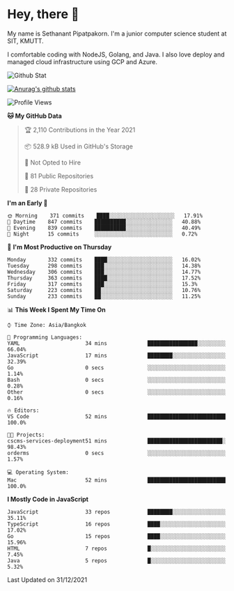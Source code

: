 # Hey, there 🙌
My name is Sethanant Pipatpakorn. I'm a junior computer science student at SIT, KMUTT.

I comfortable coding with NodeJS, Golang, and Java. I also love deploy and managed cloud infrastructure using GCP and Azure.

![Github Stat](https://github-profile-summary-cards.vercel.app/api/cards/profile-details?username=thetkpark&theme=dracula)

[![Anurag's github stats](https://github-readme-stats.vercel.app/api?username=thetkpark&count_private=true&show_icons=true&theme=tokyonight)](https://github.com/anuraghazra/github-readme-stats)

<!--START_SECTION:waka-->
![Profile Views](http://img.shields.io/badge/Profile%20Views-2-blue)

**🐱 My GitHub Data** 

> 🏆 2,110 Contributions in the Year 2021
 > 
> 📦 528.9 kB Used in GitHub's Storage 
 > 
> 🚫 Not Opted to Hire
 > 
> 📜 81 Public Repositories 
 > 
> 🔑 28 Private Repositories  
 > 
**I'm an Early 🐤** 

```text
🌞 Morning    371 commits    ████░░░░░░░░░░░░░░░░░░░░░   17.91% 
🌆 Daytime    847 commits    ██████████░░░░░░░░░░░░░░░   40.88% 
🌃 Evening    839 commits    ██████████░░░░░░░░░░░░░░░   40.49% 
🌙 Night      15 commits     ░░░░░░░░░░░░░░░░░░░░░░░░░   0.72%

```
📅 **I'm Most Productive on Thursday** 

```text
Monday       332 commits    ████░░░░░░░░░░░░░░░░░░░░░   16.02% 
Tuesday      298 commits    ███░░░░░░░░░░░░░░░░░░░░░░   14.38% 
Wednesday    306 commits    ███░░░░░░░░░░░░░░░░░░░░░░   14.77% 
Thursday     363 commits    ████░░░░░░░░░░░░░░░░░░░░░   17.52% 
Friday       317 commits    ███░░░░░░░░░░░░░░░░░░░░░░   15.3% 
Saturday     223 commits    ██░░░░░░░░░░░░░░░░░░░░░░░   10.76% 
Sunday       233 commits    ██░░░░░░░░░░░░░░░░░░░░░░░   11.25%

```


📊 **This Week I Spent My Time On** 

```text
⌚︎ Time Zone: Asia/Bangkok

💬 Programming Languages: 
YAML                     34 mins             ████████████████░░░░░░░░░   66.04% 
JavaScript               17 mins             ████████░░░░░░░░░░░░░░░░░   32.39% 
Go                       0 secs              ░░░░░░░░░░░░░░░░░░░░░░░░░   1.14% 
Bash                     0 secs              ░░░░░░░░░░░░░░░░░░░░░░░░░   0.28% 
Other                    0 secs              ░░░░░░░░░░░░░░░░░░░░░░░░░   0.16%

🔥 Editors: 
VS Code                  52 mins             █████████████████████████   100.0%

🐱‍💻 Projects: 
cscms-services-deployment51 mins             ████████████████████████░   98.43% 
orderms                  0 secs              ░░░░░░░░░░░░░░░░░░░░░░░░░   1.57%

💻 Operating System: 
Mac                      52 mins             █████████████████████████   100.0%

```

**I Mostly Code in JavaScript** 

```text
JavaScript               33 repos            ████████░░░░░░░░░░░░░░░░░   35.11% 
TypeScript               16 repos            ████░░░░░░░░░░░░░░░░░░░░░   17.02% 
Go                       15 repos            ████░░░░░░░░░░░░░░░░░░░░░   15.96% 
HTML                     7 repos             █░░░░░░░░░░░░░░░░░░░░░░░░   7.45% 
Java                     5 repos             █░░░░░░░░░░░░░░░░░░░░░░░░   5.32%

```



 Last Updated on 31/12/2021
<!--END_SECTION:waka-->
